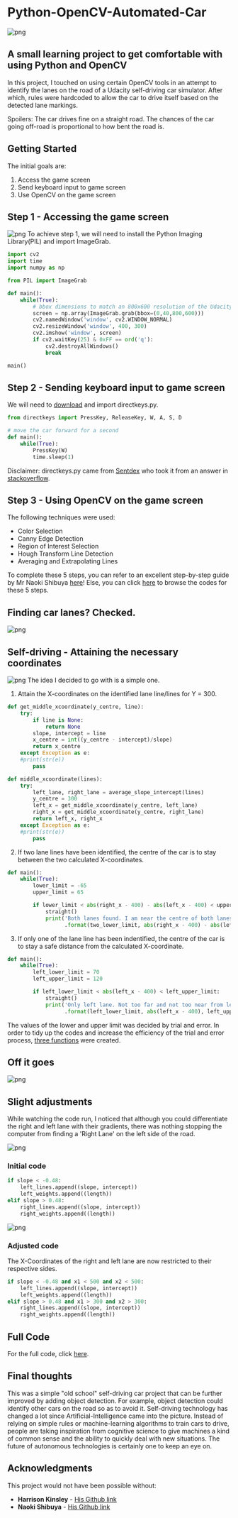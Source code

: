 # Python-OpenCV-Automated-Car

![png](Images/3.png)

## A small learning project to get comfortable with using Python and OpenCV
In this project, I touched on using certain 
OpenCV tools in an attempt to identify the lanes on the road of a Udacity self-driving car simulator. After which, rules were hardcoded to allow the car to drive itself based on the detected lane markings.
  
Spoilers: The car drives fine on a straight road. The chances of the car going off-road is proportional to how bent the road is.

## Getting Started
The initial goals are:
1) Access the game screen
2) Send keyboard input to game screen
3) Use OpenCV on the game screen


## Step 1 - Accessing the game screen
![png](Images/15.png)
To achieve step 1, we will need to install the Python Imaging Library(PIL) and import ImageGrab.
```python
import cv2
import time
import numpy as np

from PIL import ImageGrab

def main():
    while(True):
        # bbox dimensions to match an 800x600 resolution of the Udacity self-driving car simulator in windowed mode   
        screen = np.array(ImageGrab.grab(bbox=(0,40,800,600)))
        cv2.namedWindow('window', cv2.WINDOW_NORMAL)
        cv2.resizeWindow('window', 400, 300)
        cv2.imshow('window', screen)
        if cv2.waitKey(25) & 0xFF == ord('q'):
            cv2.destroyAllWindows()
            break

main()
```

## Step 2 - Sending keyboard input to game screen
We will need to [download](directkeys.py) and import directkeys.py.
```python
from directkeys import PressKey, ReleaseKey, W, A, S, D

# move the car forward for a second
def main():
    while(True):
        PressKey(W)
        time.sleep(1)
```
Disclaimer: directkeys.py came from [Sentdex](https://pythonprogramming.net/direct-input-game-python-plays-gta-v/) who took it from an answer in [stackoverflow](https://stackoverflow.com/questions/14489013/simulate-python-keypresses-for-controlling-a-game).

## Step 3 - Using OpenCV on the game screen
The following techniques were used:

- Color Selection
- Canny Edge Detection
- Region of Interest Selection
- Hough Transform Line Detection
- Averaging and Extrapolating Lines

To complete these 5 steps, you can refer to an excellent step-by-step guide by Mr Naoki Shibuya [here](https://github.com/naokishibuya/car-finding-lane-lines)! Else, you can click [here](Codes/OpenCV%20Steps%20%2B%20Averaging%20lines.py) to browse the codes for these 5 steps. 

## Finding car lanes? Checked.
![png](Images/18.png)

## Self-driving - Attaining the necessary coordinates
![png](Images/17.png)
The idea I decided to go with is a simple one. 
1) Attain the X-coordinates on the identified lane line/lines for Y = 300.
```python
def get_middle_xcoordinate(y_centre, line):
    try:
        if line is None:
            return None
        slope, intercept = line
        x_centre = int((y_centre - intercept)/slope)
        return x_centre
    except Exception as e:
    #print(str(e))
        pass

def middle_xcoordinate(lines):
    try:
        left_lane, right_lane = average_slope_intercept(lines)
        y_centre = 300
        left_x = get_middle_xcoordinate(y_centre, left_lane)
        right_x = get_middle_xcoordinate(y_centre, right_lane)
        return left_x, right_x
    except Exception as e:
    #print(str(e))
        pass
```
2) If two lane lines have been identified, the centre of the car is to stay between the two calculated X-coordinates.
```python
def main():
    while(True):
        lower_limit = -65
        upper_limit = 65

        if lower_limit < abs(right_x - 400) - abs(left_x - 400) < upper_limit:
            straight()
            print('Both lanes found. I am near the centre of both lanes, going straight. {} < {}value < {}'
                  .format(two_lower_limit, abs(right_x - 400) - abs(left_x - 400), two_upper_limit))
```

3) If only one of the lane line has been indentified, the centre of the car is to stay a safe distance from the calculated X-coordinate.
```python
def main():
    while(True):
        left_lower_limit = 70
        left_upper_limit = 120

        if left_lower_limit < abs(left_x - 400) < left_upper_limit:
            straight()
            print('Only left lane. Not too far and not too near from left lane, going straight. {} < {}value < {}'
                  .format(left_lower_limit, abs(left_x - 400), left_upper_limit))
```
The values of the lower and upper limit was decided by trial and error. In order to tidy up the codes and increase the efficiency of the trial and error process, [three functions](Codes/three_functions.py) were created.

## Off it goes
![png](Images/12.png)

## Slight adjustments
While watching the code run, I noticed that although you could differentiate the right and left lane with their gradients, there was nothing stopping the computer from finding a 'Right Lane' on the left side of the road. 

![png](Images/13.png)
### Initial code
```python
if slope < -0.48: 
    left_lines.append((slope, intercept))
    left_weights.append((length))
elif slope > 0.48:
    right_lines.append((slope, intercept))
    right_weights.append((length))
```
![png](Images/14.png)
### Adjusted code
The X-Coordinates of the right and left lane are now restricted to their respective sides.
```python
if slope < -0.48 and x1 < 500 and x2 < 500: 
    left_lines.append((slope, intercept))
    left_weights.append((length))
elif slope > 0.48 and x1 > 300 and x2 > 300:
    right_lines.append((slope, intercept))
    right_weights.append((length))
```

## Full Code
For the full code, click [here](Codes/Full_Code_Python_OpenCV_Automated_Car.py).

## Final thoughts
This was a simple "old school" self-driving car project that can be further improved by adding object detection. For example, object detection could identify other cars on the road so as to avoid it. Self-driving technology has changed a lot since Artificial-Intelligence came into the picture. Instead of relying on simple rules or machine-learning algorithms to train cars to drive, people are taking inspiration from cognitive science to give machines a kind of common sense and the ability to quickly deal with new situations. The future of autonomous technologies is certainly one to keep an eye on.

## Acknowledgments
This project would not have been possible without:
* **Harrison Kinsley** - [His Github link](https://github.com/Sentdex/)
* **Naoki Shibuya** - [His Github link](https://github.com/naokishibuya)

